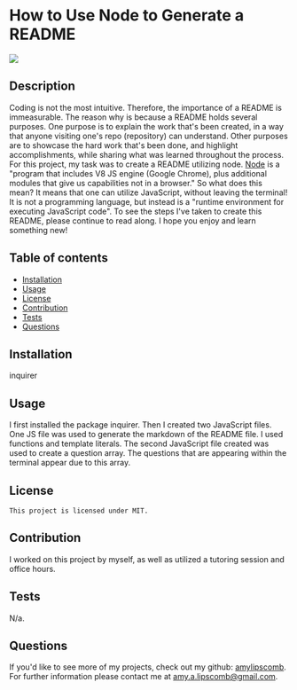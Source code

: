 # How to Use Node to Generate a README
  <img src="https://img.shields.io/badge/License-MIT-ff69b4.svg">

  ## Description
  Coding is not the most intuitive. Therefore, the importance of a README is immeasurable. The reason why is because a README holds several purposes. One purpose is to explain the work that's been created, in a way that anyone visiting one's repo (repository) can understand. Other purposes are to showcase the hard work that's been done, and highlight accomplishments, while sharing what was learned throughout the process. For this project, my task was to create a README utilizing node. [Node](https://www.youtube.com/watch?v=TlB_eWDSMt4) is a "program that includes V8 JS engine (Google Chrome), plus additional modules that give us capabilities not in a browser." So what does this mean? It means that one can utilize JavaScript, without leaving the terminal! It is not a programming language, but instead is a "runtime environment for executing JavaScript code". To see the steps I've taken to create this README, please continue to read along. I hope you enjoy and learn something new!

  ## Table of contents

  * [Installation](#installation)
  * [Usage](#usage)
  * [License](#license)
  * [Contribution](#contribution)
  * [Tests](#tests)
  * [Questions](#questions)

  ## Installation
 
  inquirer

  ## Usage

  I first installed the package inquirer. Then I created two JavaScript files. One JS file was used to generate the markdown of the README file. I used functions and template literals. The second JavaScript file created was used to create a question array. The questions that are appearing within the terminal appear due to this array. 

  ## License
    
    This project is licensed under MIT.
    

  ## Contribution 

  I worked on this project by myself, as well as utilized a tutoring session and office hours.

  ## Tests

  N/a.

  ## Questions

  If you'd like to see more of my projects, check out my github: [amylipscomb](https://github.com/amylipscomb).
  For further information please contact me at [amy.a.lipscomb@gmail.com](mailto:amy.a.lipscomb@gmail.com).
  
